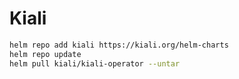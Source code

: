 # Kiali

```bash
helm repo add kiali https://kiali.org/helm-charts
helm repo update
helm pull kiali/kiali-operator --untar
```
